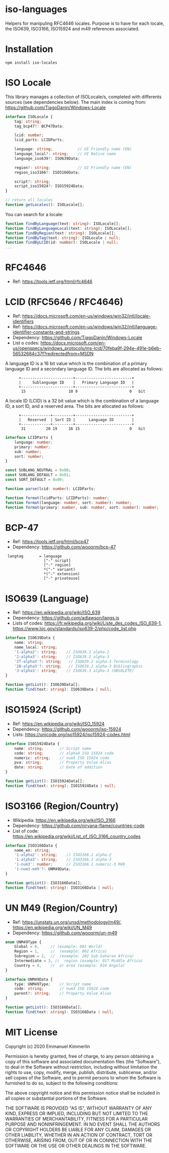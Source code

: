 # iso-languages
Helpers for manipuling RFC4646 locales.
Purpose is to have for each locale, the ISO639, ISO3166, ISO15924 and m49 references associated.

# Installation
```Batchfile
npm install iso-locales
```

# ISO Locale
This library manages a collection of ISOLocale/s, completed with differents sources (see dependencies below).
The main index is coming from:
https://github.com/TiagoDanin/Windows-Locale


```ts
interface ISOLocale {
    tag: string;
    tag_bcp47?: BCP47Data;

    lcid: number;
    lcid_parts: LCIDParts;

    language: string;           // UI Friendly name (EN)
    language_local?: string;    // UI Native name
    language_iso639?: ISO639Data;

    region?: string;            // UI Friendly name (EN)
    region_iso3166?: ISO3166Data;

    script?: string;
    script_iso15924?: ISO15924Data;
}

// return all locales
function getLocales(): ISOLocale[];
```

You can search for a locale:

```ts
function findByLanguage(text: string): ISOLocale[];
function findByLanguageLocal(text: string): ISOLocale[];
function findByRegion(text: string): ISOLocale[];
function findByTag(text: string): ISOLocale | null;
function findByLCID(id: number): ISOLocale | null;
...
```

# RFC4646
* Ref: https://tools.ietf.org/html/rfc4646


# LCID (RFC5646 / RFC4646)
* Ref: https://docs.microsoft.com/en-us/windows/win32/intl/locale-identifiers
* Ref: https://docs.microsoft.com/en-us/windows/win32/intl/language-identifier-constants-and-strings
* Dependency: https://github.com/TiagoDanin/Windows-Locale
* List o codes: https://docs.microsoft.com/en-us/openspecs/windows_protocols/ms-lcid/70feba9f-294e-491e-b6eb-56532684c37f?redirectedfrom=MSDN

A language ID is a 16 bit value which is the combination of a
primary language ID and a secondary language ID.
The bits are allocated as follows:
```
      +-----------------------+-------------------------+
      |     Sublanguage ID    |   Primary Language ID   |
      +-----------------------+-------------------------+
       15                   10 9                       0   bit
```

A locale ID (LCID) is a 32 bit value which is the combination of a
language ID, a sort ID, and a reserved area.
The bits are allocated as follows:
```
      +-------------+---------+-------------------------+
      |   Reserved  | Sort ID |      Language ID        |
      +-------------+---------+-------------------------+
       31         20 19     16 15                      0   bit
```

```ts
interface LCIDParts {
    language: number;
    primary: number;
    sub: number;
    sort: number;
}

const SUBLANG_NEUTRAL = 0x00;
const SUBLANG_DEFAULT = 0x01;
const SORT_DEFAULT = 0x00;

function parse(lcid: number): LCIDParts;

function format(lcidParts: LCIDParts): number;
function format(language: number, sort: number): number;
function format(primary: number, sub: number, sort: number): number;
```

# BCP-47
* Ref: https://tools.ietf.org/html/bcp47
* Dependency: https://github.com/wooorm/bcp-47

```
 langtag       = language
                 ["-" script]
                 ["-" region]
                 *("-" variant)
                 *("-" extension)
                 ["-" privateuse]
```

# ISO639 (Language)
* Ref: https://en.wikipedia.org/wiki/ISO_639
* Dependency: https://github.com/adlawson/langs.js
* Lists of codes: https://fr.wikipedia.org/wiki/Liste_des_codes_ISO_639-1, https://www.loc.gov/standards/iso639-2/php/code_list.php

```ts
interface ISO639Data {
    name: string;
    name_local: string;
    '1-alpha2': string;    // ISO639.1 alpha-2
    '2-alpha3': string;    // ISO639.2 alpha-3
    '2T-alpha3'?: string;   // ISO639.2 alpha-3 Terminology
    '2B-alpha3'?: string;   // ISO639.2 alpha-3 Bibliographic
    '3-alpha3': string;    // ISO639.3 alpha-3 (OBSOLETE)
}

function getList(): ISO639Data[];
function find(text: string): ISO639Data | null;
```

# ISO15924 (Script)
* Ref: https://en.wikipedia.org/wiki/ISO_15924
* Dependency: https://github.com/wooorm/iso-15924
* Lists: https://unicode.org/iso15924/iso15924-codes.html

```ts
interface ISO15924Data {
    name: string;       // Script name
    code: string;       // alpha4 ISO 15924 code
    numeric: string;    // num3 ISO 15924 code
    pva: string;        // Property Value Alias
    date: string;       // Date of addition
}

function getList(): ISO15924Data[];
function find(text: string): ISO15924Data | null;

```

# ISO3166 (Region/Country)
* Wikipedia: https://en.wikipedia.org/wiki/ISO_3166
* Dependency: https://github.com/nirvana-flame/countries-code
* List of code: https://en.wikipedia.org/wiki/List_of_ISO_3166_country_codes

```ts
interface ISO3166Data {
    name_en: string;
    '1-alpha2': string;    // ISO3166.1 alpha-2
    '1-alpha3': string;    // ISO3166.1 alpha-3
    '1-num3': number;      // ISO3166.1 numeric-3 M49
    '1-num3-m49'?: UNM49Data;
}

function getList(): ISO3166Data[];
function find(text: string): ISO3166Data | null;

```

# UN M49 (Region/Country)
* Ref: https://unstats.un.org/unsd/methodology/m49/, https://en.wikipedia.org/wiki/UN_M49
* Dependency: https://github.com/wooorm/un-m49

```ts
enum UNM49Type {
    Global = 0,     // (example: 001 World)
    Region = 1,     //  (example: 002 Africa)
    Subregion = 2,  //  (example: 202 Sub-Saharan Africa)
    Intermediate = 3, //  region (example: 017 Middle Africa)
    Country = 4,    //  or area (example: 024 Angola)
}

interface UNM49Data {
    type: UNM49Type;    // Script name
    code: string;       // num3 ISO 15924 code
    parent?: string;    // Property Value Alias
}

function getList(): ISO3166Data[];
function find(text: string): ISO3166Data | null;
```

# MIT License

Copyright (c) 2020 Emmanuel Kimmerlin

Permission is hereby granted, free of charge, to any person obtaining a copy of this software and associated documentation files (the "Software"), to deal in the Software without restriction, including without limitation the rights to use, copy, modify, merge, publish, distribute, sublicense, and/or sell copies of the Software, and to permit persons to whom the Software is furnished to do so, subject to the following conditions:

The above copyright notice and this permission notice shall be included in all copies or substantial portions of the Software.

THE SOFTWARE IS PROVIDED "AS IS", WITHOUT WARRANTY OF ANY KIND, EXPRESS OR IMPLIED, INCLUDING BUT NOT LIMITED TO THE WARRANTIES OF MERCHANTABILITY, FITNESS FOR A PARTICULAR PURPOSE AND NONINFRINGEMENT. IN NO EVENT SHALL THE AUTHORS OR COPYRIGHT HOLDERS BE LIABLE FOR ANY CLAIM, DAMAGES OR OTHER LIABILITY, WHETHER IN AN ACTION OF CONTRACT, TORT OR OTHERWISE, ARISING FROM, OUT OF OR IN CONNECTION WITH THE SOFTWARE OR THE USE OR OTHER DEALINGS IN THE SOFTWARE.